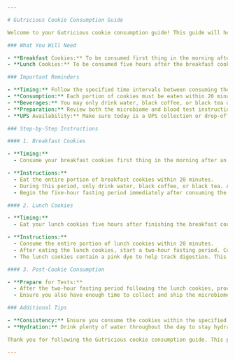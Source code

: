 ```yaml
---

# Gutricious Cookie Consumption Guide

Welcome to your Gutricious cookie consumption guide! This guide will help you consume your test cookies correctly to ensure accurate results. Before starting, please review the microbiome and blood test instructions and ensure UPS availability for shipping your samples. Let’s get started!

### What You Will Need

- **Breakfast Cookies:** To be consumed first thing in the morning after an overnight fast.
- **Lunch Cookies:** To be consumed five hours after the breakfast cookies.

### Important Reminders

- **Timing:** Follow the specified time intervals between consuming the cookies to ensure accurate test results.
- **Consumption:** Each portion of cookies must be eaten within 20 minutes. If they are not consumed within this timeframe, we cannot guarantee the accuracy of your test results.
- **Beverages:** You may only drink water, black coffee, or black tea during the fasting periods. Avoid any beverages containing milk, sugar, or other additives to ensure accurate test results.
- **Preparation:** Review both the microbiome and blood test instructions before consuming the cookies to ensure you have enough time for both tests.
- **UPS Availability:** Make sure today is a UPS collection or drop-off day to ensure timely delivery of your samples.

### Step-by-Step Instructions

#### 1. Breakfast Cookies

- **Timing:**
  - Consume your breakfast cookies first thing in the morning after an overnight fast of at least eight hours.

- **Instructions:**
  - Eat the entire portion of breakfast cookies within 20 minutes.
  - During this period, only drink water, black coffee, or black tea. Avoid adding milk, sugar, or other additives.
  - Begin the five-hour fasting period immediately after consuming the breakfast cookies, continuing to drink only the permitted beverages.

#### 2. Lunch Cookies

- **Timing:**
  - Eat your lunch cookies five hours after finishing the breakfast cookies.

- **Instructions:**
  - Consume the entire portion of lunch cookies within 20 minutes.
  - After eating the lunch cookies, start a two-hour fasting period. Continue to drink only water, black coffee, or black tea, avoiding milk, sugar, or other additives.
  - The lunch cookies contain a pink dye to help track digestion. This is completely safe and aids with the analysis.

#### 3. Post-Cookie Consumption

- **Prepare for Tests:**
  - After the two-hour fasting period following the lunch cookies, proceed with the Gutricious blood test.
  - Ensure you also have enough time to collect and ship the microbiome sample.

### Additional Tips

- **Consistency:** Ensure you consume the cookies within the specified timeframes to maintain consistency in your test results.
- **Hydration:** Drink plenty of water throughout the day to stay hydrated, but stick to the permitted beverages during fasting periods.

Thank you for following the Gutricious cookie consumption guide. This process is designed to provide valuable insights into your body’s responses, and we’re here to support you every step of the way. If you have any questions, please reach out to our support team.

---
```


